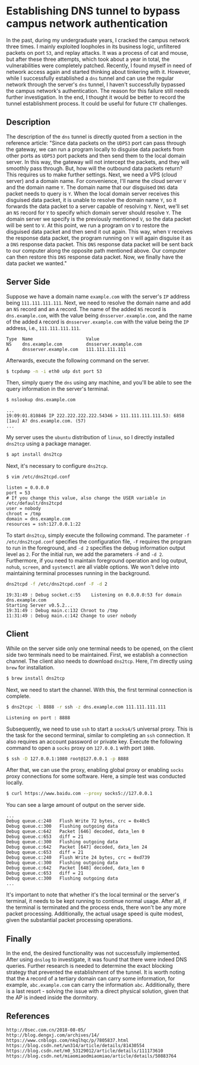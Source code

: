 # Establishing DNS tunnel to bypass campus network authentication

In the past, during my undergraduate years, I cracked the campus network three times. I mainly exploited loopholes in its business logic, unfiltered packets on port `53`, and replay attacks. It was a process of cat and mouse, but after these three attempts, which took about a year in total, the vulnerabilities were completely patched. Recently, I found myself in need of network access again and started thinking about tinkering with it. However, while I successfully established a `dns` tunnel and can use the regular network through the server's `dns` tunnel, I haven't successfully bypassed the campus network's authentication. The reason for this failure still needs further investigation. In the end, I thought it would be better to record the tunnel establishment process. It could be useful for future `CTF` challenges.

## Description
The description of the `dns` tunnel is directly quoted from a section in the reference article: "Since data packets on the `UDP53` port can pass through the gateway, we can run a program locally to disguise data packets from other ports as `UDP53` port packets and then send them to the local domain server. In this way, the gateway will not intercept the packets, and they will smoothly pass through. But, how will the outbound data packets return? This requires us to make further settings. Next, we need a VPS (cloud server) and a domain name. For convenience, I'll name the cloud server `V` and the domain name `Y`. The domain name that our disguised `DNS` data packet needs to query is `Y`. When the local domain server receives this disguised data packet, it is unable to resolve the domain name `Y`, so it forwards the data packet to a server capable of resolving `Y`. Next, we'll set an `NS` record for `Y` to specify which domain server should resolve `Y`. The domain server we specify is the previously mentioned `V`, so the data packet will be sent to `V`. At this point, we run a program on `V` to restore the disguised data packet and then send it out again. This way, when `V` receives the response data packet, the program running on `V` will again disguise it as a `DNS` response data packet. This `DNS` response data packet will be sent back to our computer along the opposite path mentioned above. Our computer can then restore this `DNS` response data packet. Now, we finally have the data packet we wanted."

## Server Side
Suppose we have a domain name `example.com` with the server's `IP` address being `111.111.111.111`. Next, we need to resolve the domain name and add an `NS` record and an `A` record. The name of the added `NS` record is `dns.example.com`, with the value being `dnsserver.example.com`, and the name of the added `A` record is `dnsserver.example.com` with the value being the `IP` address, i.e., `111.111.111.111`.

```
Type  Name                    Value
NS    dns.example.com         dnsserver.example.com
A     dnsserver.example.com   111.111.111.111
```

Afterwards, execute the following command on the server.

```bash
$ tcpdump -n -i eth0 udp dst port 53
```

Then, simply query the `dns` using any machine, and you'll be able to see the query information in the server's terminal.

```bash
$ nslookup dns.example.com
```

```
...
19:09:01.810846 IP 222.222.222.222.54346 > 111.111.111.111.53: 6858 [1au] A? dns.example.com. (57)
...
```

My server uses the `ubuntu` distribution of `linux`, so I directly installed `dns2tcp` using a package manager.

```bash
$ apt install dns2tcp
```

Next, it's necessary to configure `dns2tcp`.

```bash
$ vim /etc/dns2tcpd.conf
```

```plaintext
listen = 0.0.0.0
port = 53
# If you change this value, also change the USER variable in /etc/default/dns2tcpd
user = nobody
chroot = /tmp
domain = dns.example.com
resources = ssh:127.0.0.1:22
```

To start `dns2tcp`, simply execute the following command. The parameter `-f /etc/dns2tcpd.conf` specifies the configuration file, `-F` requires the program to run in the foreground, and `-d 2` specifies the debug information output level as `2`. For the initial run, we add the parameters `-F` and `-d 2`. Furthermore, if you need to maintain foreground operation and log output, `nohub`, `screen`, and `systemctl` are all viable options. We won't delve into maintaining terminal processes running in the background.

```bash
dns2tcpd -f /etc/dns2tcpd.conf -F -d 2
```

```
19:31:49 : Debug socket.c:55	Listening on 0.0.0.0:53 for domain dns.example.com
Starting Server v0.5.2...
19:31:49 : Debug main.c:132	Chroot to /tmp
11:31:49 : Debug main.c:142	Change to user nobody
```

## Client

While on the server side only one terminal needs to be opened, on the client side two terminals need to be maintained. First, we establish a connection channel. The client also needs to download `dns2tcp`. Here, I'm directly using `brew` for installation.

```bash
$ brew install dns2tcp
```
Next, we need to start the channel. With this, the first terminal connection is complete.

```bash
$ dns2tcpc -l 8888 -r ssh -z dns.example.com 111.111.111.111
```

```
Listening on port : 8888
```

Subsequently, we need to use `ssh` to start a `socks4/5` universal proxy. This is the task for the second terminal, similar to completing an `ssh` connection. It also requires an account password or private key. Execute the following command to open a `socks` proxy on `127.0.0.1` with port `1080`.

```bash
$ ssh -D 127.0.0.1:1080 root@127.0.0.1 -p 8888
```

After that, we can use the proxy, enabling global proxy or enabling `socks` proxy connections for some software. Here, a simple test was conducted locally.

```bash
$ curl https://www.baidu.com --proxy socks5://127.0.0.1
```

You can see a large amount of output on the server side.
```
...
Debug queue.c:240	Flush Write 72 bytes, crc = 0x40c5
Debug queue.c:300	Flushing outgoing data
Debug queue.c:642	Packet [646] decoded, data_len 0
Debug queue.c:653	diff = 21
Debug queue.c:300	Flushing outgoing data
Debug queue.c:642	Packet [647] decoded, data_len 24
Debug queue.c:653	diff = 21
Debug queue.c:240	Flush Write 24 bytes, crc = 0xd739
Debug queue.c:300	Flushing outgoing data
Debug queue.c:642	Packet [648] decoded, data_len 0
Debug queue.c:653	diff = 21
Debug queue.c:300	Flushing outgoing data
...
```

It's important to note that whether it's the local terminal or the server's terminal, it needs to be kept running to continue normal usage. After all, if the terminal is terminated and the process ends, there won't be any more packet processing. Additionally, the actual usage speed is quite modest, given the substantial packet processing operations.

## Finally
In the end, the desired functionality was not successfully implemented. After using `dnslog` to investigate, it was found that there were indeed DNS queries. Further research is needed to determine the exact blocking strategy that prevented the establishment of the tunnel. It is worth noting that the `A` record of a tertiary domain can carry some information, for example, `abc.example.com` can carry the information `abc`. Additionally, there is a last resort - solving the issue with a direct physical solution, given that the AP is indeed inside the dormitory.

## References

```
http://0sec.com.cn/2018-08-05/
http://blog.dengxj.com/archives/14/
https://www.cnblogs.com/nkqlhqc/p/7805837.html
https://blog.csdn.net/wn314/article/details/81430554
https://blog.csdn.net/m0_53129012/article/details/111173610
https://blog.csdn.net/miaomiaodmiaomiao/article/details/50883764
```